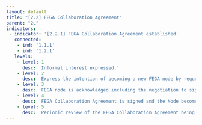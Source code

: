 ```yaml
---
layout: default
title: "[2.2] FEGA Collaboration Agreement"
parent: "2L"
indicators:
 - indicator: '[2.2.1] FEGA Collaboration Agreement established'
   connected:
    - ind: '1.1.1'
    - ind: '1.2.1'
   levels:
    - level: 1
      desc: 'Informal interest expressed.'
    - level: 2
      desc: 'Express the intention of becoming a new FEGA node by requesting to start the FEGA Collaboration Agreement signing process.'
    - level: 3  
      desc: 'FEGA node is acknowledged including the negotiation to sign the FEGA Collaboration Agreement.'
    - level: 4
      desc: 'FEGA Collaboration Agreement is signed and the Node become a recognized part of the FEGA.'
    - level: 5
      desc: 'Periodic review of the FEGA Collaboration Agreement being amended whenever necessary.'
---
```

